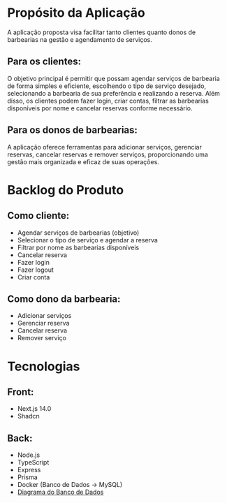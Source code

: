 # Propósito da Aplicação

A aplicação proposta visa facilitar tanto clientes quanto donos de barbearias na gestão e agendamento de serviços. 

## Para os clientes:

O objetivo principal é permitir que possam agendar serviços de barbearia de forma simples e eficiente, escolhendo o tipo de serviço desejado, selecionando a barbearia de sua preferência e realizando a reserva. Além disso, os clientes podem fazer login, criar contas, filtrar as barbearias disponíveis por nome e cancelar reservas conforme necessário.

## Para os donos de barbearias:

A aplicação oferece ferramentas para adicionar serviços, gerenciar reservas, cancelar reservas e remover serviços, proporcionando uma gestão mais organizada e eficaz de suas operações. 


# Backlog do Produto

## Como cliente:

- Agendar serviços de barbearias (objetivo)
- Selecionar o tipo de serviço e agendar a reserva
- Filtrar por nome as barbearias disponíveis
- Cancelar reserva
- Fazer login
- Fazer logout
- Criar conta

## Como dono da barbearia:

- Adicionar serviços
- Gerenciar reserva
- Cancelar reserva
- Remover serviço

# Tecnologias

## Front:

- Next.js 14.0
- Shadcn

## Back:

- Node.js
- TypeScript
- Express
- Prisma
- Docker (Banco de Dados → MySQL)
- [Diagrama do Banco de Dados](https://dbdiagram.io/d/65b91aedac844320ae0e3200)
